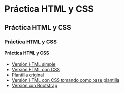 # Práctica HTML y CSS
## Práctica HTML y CSS
### Práctica HTML y CSS
#### Práctica HTML y CSS

* [Versión HTML simple](https://cristinagom.github.io/demoMarcas/v1/index.html) 
* [Versión HTML con CSS](https://cristinagom.github.io/demoMarcas/v2)
* [Plantilla original](https://cristinagom.github.io/demoMarcas/v3)
* [Versión HTML con CSS tomando como base plantilla]()
* [Versión con Bootstrap]()
